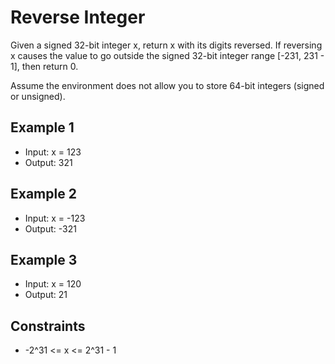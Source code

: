 # Reverse Integer

Given a signed 32-bit integer x, return x with its digits reversed. If reversing x causes the value to go outside the signed 32-bit integer range [-231, 231 - 1], then return 0.

Assume the environment does not allow you to store 64-bit integers (signed or unsigned).

## Example 1

- Input: x = 123
- Output: 321

## Example 2

- Input: x = -123
- Output: -321

## Example 3

- Input: x = 120
- Output: 21

## Constraints

- -2^31 <= x <= 2^31 - 1
